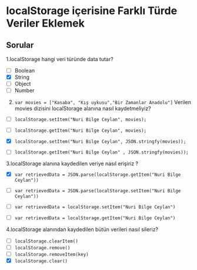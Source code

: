 # localStorage içerisine Farklı Türde Veriler Eklemek 
## Sorular

1.localStorage hangi veri türünde data tutar?

- [ ] Boolean
- [x] String
- [ ] Object
- [ ] Number

2. `var movies = ["Kasaba", "Kış uykusu","Bir Zamanlar Anadolu"]` Verilen movies dizisini localStorage alanına nasıl kaydetmeliyiz?


- [ ] ```localStorage.setItem("Nuri Bilge Ceylan", movies);```

- [ ] ```localStorage.getItem("Nuri Bilge Ceylan", movies); ```

- [x] ```localStorage.setItem("Nuri Bilge Ceylan", JSON.stringfy(movies)); ```

- [ ] ```localStorage.getItem("Nuri Bilge Ceylan" , JSON.stringfy(movies));```

3.localStorage alanına kaydedilen veriye nasıl erişiriz ?

- [x] ```var retrievedData = JSON.parse(localStorage.getItem("Nuri Bilge Ceylan"))```

- [ ] ```var retrievedData = JSON.parse(localStorage.setItem("Nuri Bilge Ceylan"))```

- [ ] ```var retrievedData = localStorage.setItem("Nuri Bilge Ceylan")```
- [ ] ```var retrievedData = localStorage.getItem("Nuri Bilge Ceylan")```

4.localStorage alanından kaydedilen bütün verileri nasıl sileriz?

- [ ] `localStorage.clearItem()`
- [ ] `localStorage.remove()`
- [ ] `localStorage.removeItem(key)`
- [x] `localStorage.clear()`

